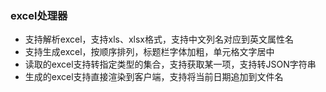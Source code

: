### excel处理器

- 支持解析excel，支持xls、xlsx格式，支持中文列名对应到英文属性名
- 支持生成excel，按顺序排列，标题栏字体加粗，单元格文字居中
- 读取的excel支持转指定类型的集合，支持获取某一项，支持转JSON字符串
- 生成的excel支持直接渲染到客户端，支持将当前日期追加到文件名